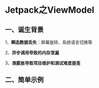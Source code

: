 # Jetpack之ViewModel

## 一、诞生背景

1、**瞬态数据丢失**：屏幕旋转、系统语言切换等

2、**异步调用导致的内存泄漏**

3、**类膨胀导致项目维护和测试难度提高**

## 二、简单示例

